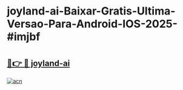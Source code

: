 # joyland-ai-Baixar-Gratis-Ultima-Versao-Para-Android-IOS-2025-#imjbf

# <h2><a href="https://ainizakaria.my?title=joyland-ai&ref=24M">🔗👉 🔴 joyland-ai</a></h2>

[![acn](https://github.com/user-attachments/assets/0f9c940e-d8b0-45ae-aac7-cd30a18b3e1c)](https://ainizakaria.my?title=joyland-ai&ref=24M)

